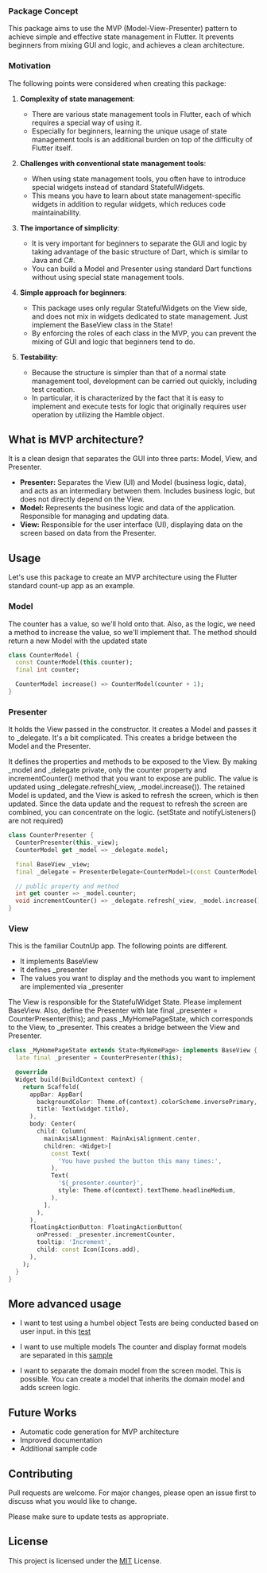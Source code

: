 ### Package Concept
This package aims to use the MVP (Model-View-Presenter) pattern to achieve simple and effective state management in Flutter. It prevents beginners from mixing GUI and logic, and achieves a clean architecture.

### Motivation
The following points were considered when creating this package:

1. **Complexity of state management**:
    - There are various state management tools in Flutter, each of which requires a special way of using it.
    - Especially for beginners, learning the unique usage of state management tools is an additional burden on top of the difficulty of Flutter itself.

2. **Challenges with conventional state management tools**:
    - When using state management tools, you often have to introduce special widgets instead of standard StatefulWidgets.
    - This means you have to learn about state management-specific widgets in addition to regular widgets, which reduces code maintainability.

3. **The importance of simplicity**:
    - It is very important for beginners to separate the GUI and logic by taking advantage of the basic structure of Dart, which is similar to Java and C#.
    - You can build a Model and Presenter using standard Dart functions without using special state management tools.


4. **Simple approach for beginners**:
    - This package uses only regular StatefulWidgets on the View side, and does not mix in widgets dedicated to state management. Just implement the BaseView class in the State!
    - By enforcing the roles of each class in the MVP, you can prevent the mixing of GUI and logic that beginners tend to do.

5. **Testability**:
    - Because the structure is simpler than that of a normal state management tool, development can be carried out quickly, including test creation.
    - In particular, it is characterized by the fact that it is easy to implement and execute tests for logic that originally requires user operation by utilizing the Hamble object.


## What is MVP architecture?
It is a clean design that separates the GUI into three parts: Model, View, and Presenter.
- **Presenter:** Separates the View (UI) and Model (business logic, data), and acts as an intermediary between them. Includes business logic, but does not directly depend on the View.
- **Model:** Represents the business logic and data of the application. Responsible for managing and updating data.
- **View:** Responsible for the user interface (UI), displaying data on the screen based on data from the Presenter.


## Usage
Let's use this package to create an MVP architecture using the Flutter standard count-up app as an example.

### Model
The counter has a value, so we'll hold onto that.
Also, as the logic, we need a method to increase the value, so we'll implement that. The method should return a new Model with the updated state

```dart
class CounterModel {
  const CounterModel(this.counter);
  final int counter;

  CounterModel increase() => CounterModel(counter + 1);
}
```

### Presenter
It holds the View passed in the constructor. It creates a Model and passes it to _delegate. It's a bit complicated. This creates a bridge between the Model and the Presenter.

It defines the properties and methods to be exposed to the View.
By making _model and _delegate private, only the counter property and incrementCounter() method that you want to expose are public.
The value is updated using _delegate.refresh(_view, _model.increase()). The retained Model is updated, and the View is asked to refresh the screen, which is then updated. Since the data update and the request to refresh the screen are combined, you can concentrate on the logic. (setState and notifyListeners() are not required)

```dart
class CounterPresenter {
  CounterPresenter(this._view);
  CounterModel get _model => _delegate.model;

  final BaseView _view;
  final _delegate = PresenterDelegate<CounterModel>(const CounterModel(0));

  // public property and method
  int get counter => _model.counter;
  void incrementCounter() => _delegate.refresh(_view, _model.increase());
}
```

### View
This is the familiar CoutnUp app. The following points are different.
- It implements BaseView
- It defines _presenter
- The values you want to display and the methods you want to implement are implemented via _presenter

The View is responsible for the StatefulWidget State. Please implement BaseView.
Also, define the Presenter with late final _presenter = CounterPresenter(this); and pass _MyHomePageState, which corresponds to the View, to _presenter. This creates a bridge between the View and Presenter.

```dart
class _MyHomePageState extends State<MyHomePage> implements BaseView {
  late final _presenter = CounterPresenter(this);

  @override
  Widget build(BuildContext context) {
    return Scaffold(
      appBar: AppBar(
        backgroundColor: Theme.of(context).colorScheme.inversePrimary,
        title: Text(widget.title),
      ),
      body: Center(
        child: Column(
          mainAxisAlignment: MainAxisAlignment.center,
          children: <Widget>[
            const Text(
              'You have pushed the button this many times:',
            ),
            Text(
              '${_presenter.counter}',
              style: Theme.of(context).textTheme.headlineMedium,
            ),
          ],
        ),
      ),
      floatingActionButton: FloatingActionButton(
        onPressed: _presenter.incrementCounter,
        tooltip: 'Increment',
        child: const Icon(Icons.add),
      ), 
    );
  }
}
```


## More advanced usage
- I want to test using a humbel object
  Tests are being conducted based on user input. in this [test](https://github.com/xaatw0/flutter_salon_packages/blob/main/mvp/examples/counter_app/test/pages/counter/counter_presenter_test.dart)

- I want to use multiple models
  The counter and display format models are separated
  in this [sample](https://github.com/xaatw0/flutter_salon_packages/blob/main/mvp/examples/counter_app/lib/page/counter/counter_model.dart)

- I want to separate the domain model from the screen model.
  This is possible. You can create a model that inherits the domain model and adds screen logic.

## Future Works
- Automatic code generation for MVP architecture
- Improved documentation
- Additional sample code

## Contributing

Pull requests are welcome. For major changes, please open an issue first
to discuss what you would like to change.

Please make sure to update tests as appropriate.

## License
This project is licensed under the [MIT](https://github.com/xaatw0/flutter_salon_packages/blob/main/mvp/LICENSE) License.
